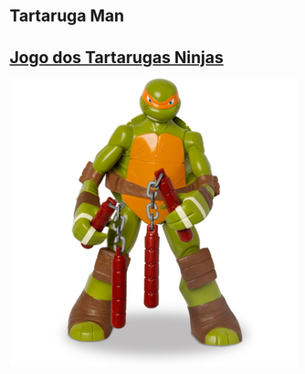 ﻿# Tartaruga Man #

# [Jogo dos Tartarugas Ninjas](LinkparaSitedoJogo)

[![Boneco](/boneco.jpg)](boneco.jpg)

